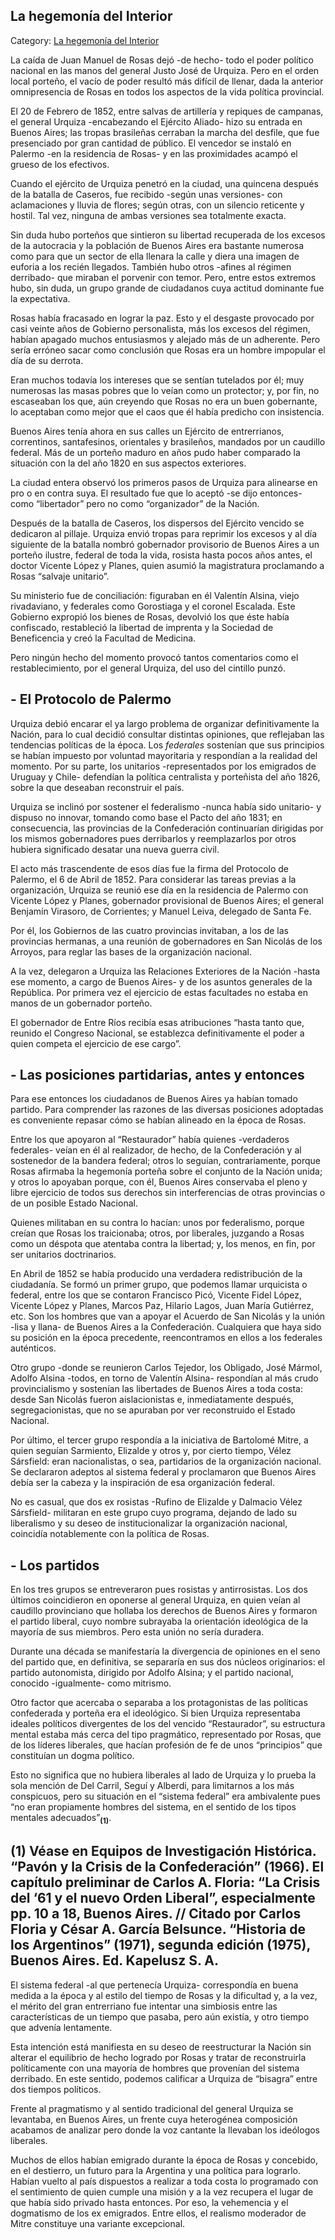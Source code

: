 ## La hegemonía del Interior

Category: [La hegemonía del Interior](http://descubrircorrientes.com.ar/2012/index.php/2713-historia-desde-1814-hasta-la-guerra-de-la-triple-alianza/de-beron-de-astrada-a-latorre-guerra-contra-la-dictadura-rosista-1837-1852/despues-de-caseros-mision-de-bernardo-de-irigoyen/la-hegemonia-del-interior)

La caída de Juan Manuel de Rosas dejó -de hecho- todo el poder político nacional en las manos del general Justo José de Urquiza. Pero en el orden local porteño, el vacío de poder resultó más difícil de llenar, dada la anterior omnipresencia de Rosas en todos los aspectos de la vida política provincial.

El 20 de Febrero de 1852, entre salvas de artillería y repiques de campanas, el general Urquiza -encabezando el Ejército Aliado- hizo su entrada en Buenos Aires; las tropas brasileñas cerraban la marcha del desfile, que fue presenciado por gran cantidad de público. El vencedor se instaló en Palermo -en la residencia de Rosas- y en las proximidades acampó el grueso de los efectivos.

Cuando el ejército de Urquiza penetró en la ciudad, una quincena después de la batalla de Caseros, fue recibido -según unas versiones- con aclamaciones y lluvia de flores; según otras, con un silencio reticente y hostil. Tal vez, ninguna de ambas versiones sea totalmente exacta.

Sin duda hubo porteños que sintieron su libertad recuperada de los excesos de la autocracia y la población de Buenos Aires era bastante numerosa como para que un sector de ella llenara la calle y diera una imagen de euforia a los recién llegados. También hubo otros -afines al régimen derribado- que miraban el porvenir con temor. Pero, entre estos extremos hubo, sin duda, un grupo grande de ciudadanos cuya actitud dominante fue la expectativa.

Rosas había fracasado en lograr la paz. Esto y el desgaste provocado por casi veinte años de Gobierno personalista, más los excesos del régimen, habían apagado muchos entusiasmos y alejado más de un adherente. Pero sería erróneo sacar como conclusión que Rosas era un hombre impopular el día de su derrota.

Eran muchos todavía los intereses que se sentían tutelados por él; muy numerosas las masas pobres que lo veían como un protector; y, por fin, no escaseaban los que, aún creyendo que Rosas no era un buen gobernante, lo aceptaban como mejor que el caos que él había predicho con insistencia.

Buenos Aires tenía ahora en sus calles un Ejército de entrerrianos, correntinos, santafesinos, orientales y brasileños, mandados por un caudillo federal. Más de un porteño maduro en años pudo haber comparado la situación con la del año 1820 en sus aspectos exteriores.

La ciudad entera observó los primeros pasos de Urquiza para alinearse en pro o en contra suya. El resultado fue que lo aceptó -se dijo entonces- como “libertador” pero no como “organizador” de la Nación.

Después de la batalla de Caseros, los dispersos del Ejército vencido se dedicaron al pillaje. Urquiza envió tropas para reprimir los excesos y al día siguiente de la batalla nombró gobernador provisorio de Buenos Aires a un porteño ilustre, federal de toda la vida, rosista hasta pocos años antes, el doctor Vicente López y Planes, quien asumió la magistratura proclamando a Rosas “salvaje unitario”.

Su ministerio fue de conciliación: figuraban en él Valentín Alsina, viejo rivadaviano, y federales como Gorostiaga y el coronel Escalada. Este Gobierno expropió los bienes de Rosas, devolvió los que éste había confiscado, restableció la libertad de imprenta y la Sociedad de Beneficencia y creó la Facultad de Medicina.

Pero ningún hecho del momento provocó tantos comentarios como el restablecimiento, por el general Urquiza, del uso del cintillo punzó.

## **\- El Protocolo de Palermo**

Urquiza debió encarar el ya largo problema de organizar definitivamente la Nación, para lo cual decidió consultar distintas opiniones, que reflejaban las tendencias políticas de la época. Los _federales_ sostenían que sus principios se habían impuesto por voluntad mayoritaria y respondían a la realidad del momento. Por su parte, los unitarios -representados por los emigrados de Uruguay y Chile- defendían la política centralista y porteñista del año 1826, sobre la que deseaban reconstruir el país.

Urquiza se inclinó por sostener el federalismo -nunca había sido unitario- y dispuso no innovar, tomando como base el Pacto del año 1831; en consecuencia, las provincias de la Confederación continuarían dirigidas por los mismos gobernadores pues derribarlos y reemplazarlos por otros hubiera significado desatar una nueva guerra civil.

El acto más trascendente de esos días fue la firma del Protocolo de Palermo, el 6 de Abril de 1852. Para considerar las tareas previas a la organización, Urquiza se reunió ese día en la residencia de Palermo con Vicente López y Planes, gobernador provisional de Buenos Aires; el general Benjamín Virasoro, de Corrientes; y Manuel Leiva, delegado de Santa Fe.

Por él, los Gobiernos de las cuatro provincias invitaban, a los de las provincias hermanas, a una reunión de gobernadores en San Nicolás de los Arroyos, para reglar las bases de la organización nacional.

A la vez, delegaron a Urquiza las Relaciones Exteriores de la Nación -hasta ese momento, a cargo de Buenos Aires- y de los asuntos generales de la República. Por primera vez el ejercicio de estas facultades no estaba en manos de un gobernador porteño.

El gobernador de Entre Ríos recibía esas atribuciones “hasta tanto que, reunido el Congreso Nacional, se establezca definitivamente el poder a quien competa el ejercicio de ese cargo”.

## **\- Las posiciones partidarias, antes y entonces**

Para ese entonces los ciudadanos de Buenos Aires ya habían tomado partido. Para comprender las razones de las diversas posiciones adoptadas es conveniente repasar cómo se habían alineado en la época de Rosas.

Entre los que apoyaron al “Restaurador” había quienes -verdaderos federales- veían en él al realizador, de hecho, de la Confederación y al sostenedor de la bandera federal; otros lo seguían, contrariamente, porque Rosas afirmaba la hegemonía porteña sobre el conjunto de la Nación unida; y otros lo apoyaban porque, con él, Buenos Aires conservaba el pleno y libre ejercicio de todos sus derechos sin interferencias de otras provincias o de un posible Estado Nacional.

Quienes militaban en su contra lo hacían: unos por federalismo, porque creían que Rosas los traicionaba; otros, por liberales, juzgando a Rosas como un déspota que atentaba contra la libertad; y, los menos, en fin, por ser unitarios doctrinarios.

En Abril de 1852 se había producido una verdadera redistribución de la ciudadanía. Se formó un primer grupo, que podemos llamar urquicista o federal, entre los que se contaron Francisco Picó, Vicente Fidel López, Vicente López y Planes, Marcos Paz, Hilario Lagos, Juan María Gutiérrez, etc. Son los hombres que van a apoyar el Acuerdo de San Nicolás y la unión -lisa y llana- de Buenos Aires a la Confederación. Cualquiera que haya sido su posición en la época precedente, reencontramos en ellos a los federales auténticos.

Otro grupo -donde se reunieron Carlos Tejedor, los Obligado, José Mármol, Adolfo Alsina -todos, en torno de Valentín Alsina- respondían al más crudo provincialismo y sostenían las libertades de Buenos Aires a toda costa: desde San Nicolás fueron aislacionistas e, inmediatamente después, segregacionistas, que no se apuraban por ver reconstruido el Estado Nacional.

Por último, el tercer grupo respondía a la iniciativa de Bartolomé Mitre, a quien seguían Sarmiento, Elizalde y otros y, por cierto tiempo, Vélez Sársfield: eran nacionalistas, o sea, partidarios de la organización nacional. Se declararon adeptos al sistema federal y proclamaron que Buenos Aires debía ser la cabeza y la inspiración de esa organización federal.

No es casual, que dos ex rosistas -Rufino de Elizalde y Dalmacio Vélez Sársfield- militaran en este grupo cuyo programa, dejando de lado su liberalismo y su deseo de institucionalizar la organización nacional, coincidía notablemente con la política de Rosas.

## **\- Los partidos**

En los tres grupos se entreveraron pues rosistas y antirrosistas. Los dos últimos coincidieron en oponerse al general Urquiza, en quien veían al caudillo provinciano que hollaba los derechos de Buenos Aires y formaron el partido liberal, cuyo nombre subrayaba la orientación ideológica de la mayoría de sus miembros. Pero esta unión no sería duradera.

Durante una década se manifestaría la divergencia de opiniones en el seno del partido que, en definitiva, se separaría en sus dos núcleos originarios: el partido autonomista, dirigido por Adolfo Alsina; y el partido nacional, conocido -igualmente- como mitrismo.

Otro factor que acercaba o separaba a los protagonistas de las políticas confederada y porteña era el ideológico. Si bien Urquiza representaba ideales políticos divergentes de los del vencido “Restaurador”, su estructura mental estaba más cerca del tipo pragmático, representado por Rosas, que de los líderes liberales, que hacían profesión de fe de unos “principios” que constituían un dogma político.

Esto no significa que no hubiera liberales al lado de Urquiza y lo prueba la sola mención de Del Carril, Seguí y Alberdi, para limitarnos a los más conspicuos, pero su situación en el “sistema federal” era ambivalente pues “no eran propiamente hombres del sistema, en el sentido de los tipos mentales adecuados”<sub><strong>(1)</strong></sub>.

## **(1)** **Véase en Equipos de Investigación Histórica. “Pavón y la Crisis de la Confederación” (1966). El capítulo preliminar de Carlos A. Floria: “La Crisis del ‘61 y el nuevo Orden Liberal”, especialmente pp. 10 a 18, Buenos Aires. // Citado por Carlos Floria y César A. García Belsunce. “Historia de los Argentinos” (1971), segunda edición (1975), Buenos Aires. Ed. Kapelusz S. A.**

El sistema federal -al que pertenecía Urquiza- correspondía en buena medida a la época y al estilo del tiempo de Rosas y la dificultad y, a la vez, el mérito del gran entrerriano fue intentar una simbiosis entre las características de un tiempo que pasaba, pero aún existía, y otro tiempo que advenía lentamente.

Esta intención está manifiesta en su deseo de reestructurar la Nación sin alterar el equilibrio de hecho logrado por Rosas y tratar de reconstruirla políticamente con una mayoría de hombres que provenían del sistema derribado. En este sentido, podemos calificar a Urquiza de “bisagra” entre dos tiempos políticos.

Frente al pragmatismo y al sentido tradicional del general Urquiza se levantaba, en Buenos Aires, un frente cuya heterogénea composición acabamos de analizar pero donde la voz cantante la llevaban los ideólogos liberales.

Muchos de ellos habían emigrado durante la época de Rosas y concebido, en el destierro, un futuro para la Argentina y una política para lograrlo. Habían vuelto al país dispuestos a realizar a toda costa lo programado con el sentimiento de quien cumple una misión y a la vez recupera el lugar de que había sido privado hasta entonces. Por eso, la vehemencia y el dogmatismo de los ex emigrados. Entre ellos, el realismo moderador de Mitre constituye una variante excepcional.